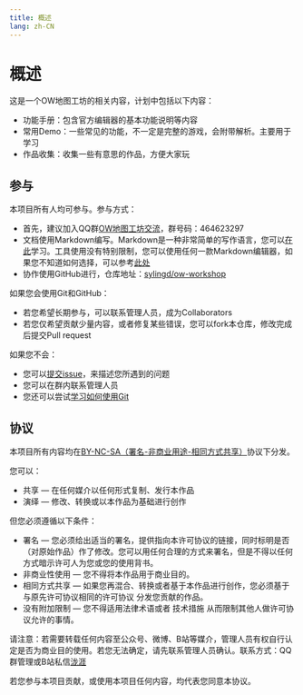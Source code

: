 ```yaml
---
title: 概述
lang: zh-CN
---
```


# 概述

这是一个OW地图工坊的相关内容，计划中包括以下内容：

* 功能手册：包含官方编辑器的基本功能说明等内容
* 常用Demo：一些常见的功能，不一定是完整的游戏，会附带解析。主要用于学习
* 作品收集：收集一些有意思的作品，方便大家玩

## 参与

本项目所有人均可参与。参与方式：

* 首先，建议加入QQ群[OW地图工坊交流](https://jq.qq.com/?_wv=1027&k=5J2QSeu)，群号码：464623297
* 文档使用Markdown编写。Markdown是一种非常简单的写作语言，您可以[在此](https://www.jianshu.com/p/191d1e21f7ed)学习。工具使用没有特别限制，您可以使用任何一款Markdown编辑器，如果您不知道如何选择，可以参考[此处](https://www.zhihu.com/question/19637157)
* 协作使用GitHub进行，仓库地址：[sylingd/ow-workshop](https://github.com/sylingd/ow-workshop)

如果您会使用Git和GitHub：

* 若您希望长期参与，可以联系管理人员，成为Collaborators
* 若您仅希望贡献少量内容，或者修复某些错误，您可以fork本仓库，修改完成后提交Pull request

如果您不会：

* 您可以[提交issue](https://github.com/sylingd/ow-workshop/issues/new)，来描述您所遇到的问题
* 您可以在群内联系管理人员
* 您还可以尝试[学习如何使用Git](https://blog.sylingd.com/archives/346.html)

## 协议

本项目所有内容均在[BY-NC-SA（署名-非商业用途-相同方式共享）](https://creativecommons.org/licenses/by-nc-sa/4.0/deed.zh)协议下分发。

您可以：
* 共享 — 在任何媒介以任何形式复制、发行本作品
* 演绎 — 修改、转换或以本作品为基础进行创作

但您必须遵循以下条件：
* 署名 — 您必须给出适当的署名，提供指向本许可协议的链接，同时标明是否（对原始作品）作了修改。您可以用任何合理的方式来署名，但是不得以任何方式暗示许可人为您或您的使用背书。
* 非商业性使用 — 您不得将本作品用于商业目的。
* 相同方式共享 — 如果您再混合、转换或者基于本作品进行创作，您必须基于与原先许可协议相同的许可协议 分发您贡献的作品。
* 没有附加限制 — 您不得适用法律术语或者 技术措施 从而限制其他人做许可协议允许的事情。

请注意：若需要转载任何内容至公众号、微博、B站等媒介，管理人员有权自行认定是否为商业目的使用。若您无法确定，请先联系管理人员确认。联系方式：QQ群管理或B站私信[泷涯](https://space.bilibili.com/2002598)

若您参与本项目贡献，或使用本项目任何内容，均代表您同意本协议。
